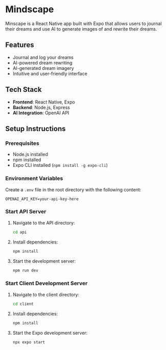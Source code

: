 # Mindscape

Minscape is a React Native app built with Expo that allows users to journal their dreams and use AI to generate images of and rewrite their dreams.

## Features
- Journal and log your dreams
- AI-powered dream rewriting
- AI-generated dream imagery
- Intuitive and user-friendly interface

## Tech Stack
- **Frontend**: React Native, Expo
- **Backend**: Node.js, Express
- **AI Integration**: OpenAI API

## Setup Instructions

### Prerequisites
- Node.js installed
- npm installed
- Expo CLI installed (`npm install -g expo-cli`)

### Environment Variables
Create a `.env` file in the root directory with the following content:
```
OPENAI_API_KEY=your-api-key-here
```

### Start API Server
1. Navigate to the API directory:
   ```sh
   cd api
   ```
2. Install dependencies:
   ```sh
   npm install
   ```
3. Start the development server:
   ```sh
   npm run dev
   ```

### Start Client Development Server
1. Navigate to the client directory:
   ```sh
   cd client
   ```
2. Install dependencies:
   ```sh
   npm install
   ```
3. Start the Expo development server:
   ```sh
   npx expo start
   ```
